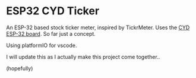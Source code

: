 # ESP32 CYD Ticker
An ESP-32 based stock ticker meter, inspired by TickrMeter. Uses the [CYD ESP-32 board](https://github.com/witnessmenow/ESP32-Cheap-Yellow-Display). So far just a concept.

Using platformIO for vscode.

I will update this as I actually make this project come together..

(hopefully)
